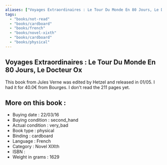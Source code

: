 ```yaml
---
aliases: ["Voyages Extraordinaires : Le Tour Du Monde En 80 Jours, Le Docteur Ox"] 
tags: 
  - "books/not-read" 
  - "books/cardboard" 
  - "books/french"
  - "books/novel-xixth"
  - "books/cardboard"
  - "books/physical"
---
```



## Voyages Extraordinaires : Le Tour Du Monde En 80 Jours, Le Docteur Ox
This book from Jules Verne was edited by Hetzel and released in 01/05. I had it for 40.0€ from Bourges. I don't read the 211 pages yet.

## More on this book :
- Buying date : 22/03/16
- Buying condition : second_hand
- Actual condition : very_bad
- Book type : physical
- Binding : cardboard
- Language : French
- Category : Novel XIXth
- ISBN : 
- Weight in grams : 1629
